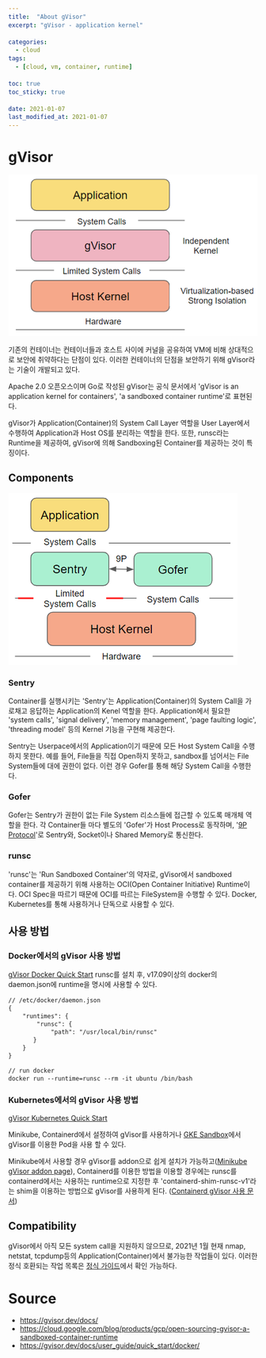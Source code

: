 ```yaml
---
title:  "About gVisor"
excerpt: "gVisor - application kernel"

categories:
  - cloud
tags:
  - [cloud, vm, container, runtime]

toc: true
toc_sticky: true
 
date: 2021-01-07
last_modified_at: 2021-01-07
---
```


# gVisor

![gVisor](/assets/img/cloud/2021-01-07-19-42-41.png)

기존의 컨테이너는 컨테이너들과 호스트 사이에 커널을 공유하여 VM에 비해 상대적으로 보안에 취약하다는 단점이 있다. 이러한 컨테이너의 단점을 보안하기 위해 gVisor라는 기술이 개발되고 있다.

Apache 2.0 오픈오스이며 Go로 작성된 gVisor는 공식 문서에서 'gVisor is an application kernel for containers', 'a sandboxed container runtime'로 표현된다.

gVisor가 Application(Container)의 System Call Layer 역할을 User Layer에서 수행하여 Application과 Host OS를 분리하는 역할을 한다. 또한, runsc라는 Runtime을 제공하여, gVisor에 의해 Sandboxing된 Container를 제공하는 것이 특징이다.

## Components

![gVisor Components](/assets/img/cloud/2021-01-07-18-35-31.png)

### Sentry
Container를 실행시키는 'Sentry'는 Application(Container)의 System Call을 가로채고 응답하는 Application의 Kenel 역할을 한다. Application에서 필요한 'system calls', 'signal delivery', 'memory management', 'page faulting logic', 'threading model' 등의 Kernel 기능을 구현해 제공한다.

Sentry는 Userpace에서의 Application이기 때문에 모든 Host System Call을 수행하지 못한다. 예를 들어, File들을 직접 Open하지 못하고, sandbox를 넘어서는 File System들에 대에 권한이 없다. 이런 경우 Gofer를 통해 해당 System Call을 수행한다.

### Gofer
Gofer는 Sentry가 권한이 없는 File System 리소스들에 접근할 수 있도록 매개체 역할을 한다. 각 Container들 마다 별도의 'Gofer'가 Host Process로 동작하며, '[9P Protocol](https://en.wikipedia.org/wiki/9P_(protocol))'로 Sentry와, Socket이나 Shared Memory로 통신한다.

### runsc
'runsc'는 'Run Sandboxed Container'의 약자로, gVisor에서 sandboxed container를 제공하기 위해 사용하는 OCI(Open Container Initiative) Runtime이다. OCI Spec을 따르기 때문에 OCI를 따르는 FileSystem을 수행할 수 있다. Docker, Kubernetes를 통해 사용하거나 단독으로 사용할 수 있다.


## 사용 방법
### Docker에서의 gVisor 사용 방법
[gVisor Docker Quick Start](https://gvisor.dev/docs/user_guide/quick_start/docker/)
runsc를 설치 후, v17.09이상의 docker의 daemon.json에 runtime을 명시에 사용할 수 있다.
```
// /etc/docker/daemon.json
{
    "runtimes": {
        "runsc": {
            "path": "/usr/local/bin/runsc"
       }
    }
}
```

```
// run docker
docker run --runtime=runsc --rm -it ubuntu /bin/bash
```

### Kubernetes에서의 gVisor 사용 방법
[gVisor Kubernetes Quick Start](https://gvisor.dev/docs/user_guide/quick_start/kubernetes/)

Minikube, Containerd에서 설정하여 gVisor를 사용하거나 [GKE Sandbox](https://cloud.google.com/kubernetes-engine/docs/concepts/sandbox-pods)에서 gVisor를 이용한 Pod을 사용 할 수 있다.

Minikube에서 사용할 경우 gVisor를 addon으로 쉽게 설치가 가능하고([Minikube gVisor addon page](https://github.com/kubernetes/minikube/blob/master/deploy/addons/gvisor/README.md)), Containerd를 이용한 방법을 이용할 경우에는 runsc를 containerd에서는 사용하는 runtime으로 지정한 후 'containerd-shim-runsc-v1'라는 shim을 이용하는 방법으로 gVisor를 사용하게 된다. ([Containerd gVisor 사용 문서](https://gvisor.dev/docs/user_guide/containerd/quick_start/))

## Compatibility
gVisor에서 아직 모든 system call을 지원하지 않으므로, 2021년 1월 현재 nmap, netstat, tcpdump등의 Application(Container)에서 불가능한 작업들이 있다. 이러한 정식 호환되는 작업 목록은 [정식 가이드](https://gvisor.dev/docs/user_guide/compatibility/)에서 확인 가능하다.



# Source
- https://gvisor.dev/docs/
- https://cloud.google.com/blog/products/gcp/open-sourcing-gvisor-a-sandboxed-container-runtime
- https://gvisor.dev/docs/user_guide/quick_start/docker/